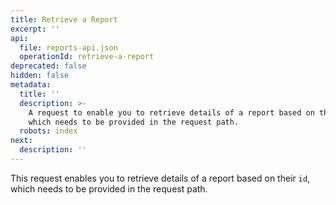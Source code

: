 ```yaml
---
title: Retrieve a Report
excerpt: ''
api:
  file: reports-api.json
  operationId: retrieve-a-report
deprecated: false
hidden: false
metadata:
  title: ''
  description: >-
    A request to enable you to retrieve details of a report based on their `id`,
    which needs to be provided in the request path.
  robots: index
next:
  description: ''
---
```

This request enables you to retrieve details of a report based on their `id`, which needs to be provided in the request path.
